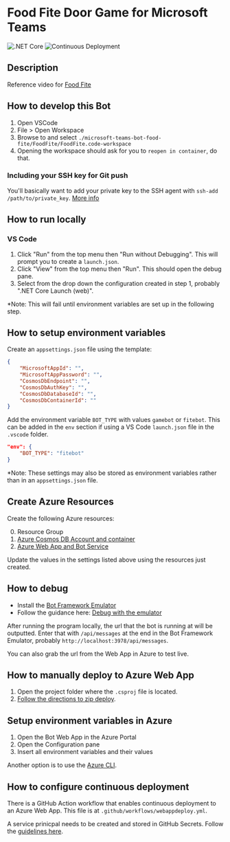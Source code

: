 # Food Fite Door Game for Microsoft Teams

![.NET Core](https://github.com/cse-southeast-devcrew/microsoft-teams-bot-food-fite/workflows/.NET%20Core/badge.svg?branch=main)
![Continuous Deployment](https://github.com/cse-southeast-devcrew/microsoft-teams-bot-food-fite/workflows/.NET%20Core/badge.svg?branch=main)

## Description

Reference video for [Food Fite](https://youtu.be/cpmsHO9JeCI)

## How to develop this Bot

1. Open VSCode
2. File > Open Workspace
3. Browse to and select `./microsoft-teams-bot-food-fite/FoodFite/FoodFite.code-workspace`
4. Opening the workspace should ask for you to `reopen in container`, do that.

### Including your SSH key for Git push

You'll basically want to add your private key to the SSH agent with `ssh-add /path/to/private_key`. [More info](https://code.visualstudio.com/docs/remote/containers#_using-ssh-keys)

## How to run locally

### VS Code

1. Click "Run" from the top menu then "Run without Debugging". This will prompt you to create a `launch.json`.
2. Click "View" from the top menu then "Run". This should open the debug pane. 
3. Select from the drop down the configuration created in step 1, probably ".NET Core Launch (web)".

*Note: This will fail until environment variables are set up in the following step.

## How to setup environment variables

Create an `appsettings.json` file using the template:

```json
{
    "MicrosoftAppId": "",
    "MicrosoftAppPassword": "",
    "CosmosDbEndpoint": "",
    "CosmosDbAuthKey": "",
    "CosmosDbDatabaseId": "",
    "CosmosDbContainerId": ""
}
```

Add the environment variable `BOT_TYPE` with values `gamebot` or `fitebot`. This can be added in the `env` section if using a VS Code `launch.json` file in the `.vscode` folder.

```json
"env": {
    "BOT_TYPE": "fitebot"
}
```

*Note: These settings may also be stored as environment variables rather than in an `appsettings.json` file.

## Create Azure Resources

Create the following Azure resources:

0. Resource Group
1. [Azure Cosmos DB Account and container](https://docs.microsoft.com/en-us/azure/cosmos-db/create-cosmosdb-resources-portal)
2. [Azure Web App and Bot Service](https://docs.microsoft.com/en-us/azure/bot-service/abs-quickstart?view=azure-bot-service-4.0)

Update the values in the settings listed above using the resources just created.

## How to debug

- Install the [Bot Framework Emulator](https://github.com/Microsoft/BotFramework-Emulator/blob/master/README.md)
- Follow the guidance here: [Debug with the emulator](https://docs.microsoft.com/en-us/azure/bot-service/bot-service-debug-emulator?view=azure-bot-service-4.0&tabs=csharp)

After running the program locally, the url that the bot is running at will be outputted. Enter that with `/api/messages` at the end in the Bot Framework Emulator, probably `http://localhost:3978/api/messages`.

You can also grab the url from the Web App in Azure to test live.

## How to manually deploy to Azure Web App

1. Open the project folder where the `.csproj` file is located.
2. [Follow the directions to zip deploy](https://docs.microsoft.com/en-us/azure/app-service/deploy-zip).

## Setup environment variables in Azure

1. Open the Bot Web App in the Azure Portal
2. Open the Configuration pane
3. Insert all environment variables and their values

Another option is to use the [Azure CLI](https://docs.microsoft.com/en-us/cli/azure/webapp/config/appsettings?view=azure-cli-latest#az_webapp_config_appsettings_set).

## How to configure continuous deployment

There is a GitHub Action workflow that enables continuous deployment to an Azure Web App. This file is at `.github/workflows/webappdeploy.yml`.

A service prinicpal needs to be created and stored in GitHub Secrets. Follow the [guidelines here](https://docs.microsoft.com/en-us/azure/app-service/deploy-github-actions?tabs=userlevel#generate-deployment-credentials).

